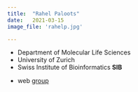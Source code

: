 ```yaml
---
title:  "Rahel Paloots"
date:   2021-03-15
image_file: 'rahelp.jpg'

---
```


* Department of Molecular Life Sciences  
* University of Zurich  
* Swiss Institute of Bioinformatics **SIB**

<!--more-->

* web [group](https://info.baudisgroup.org)  
